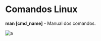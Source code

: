 # Comandos Linux

**man [cmd_name]** - Manual dos comandos.

![a](https://user-images.githubusercontent.com/80921933/202582532-bb97a1cf-18e5-4c60-bebe-8e32684220d5.png)
